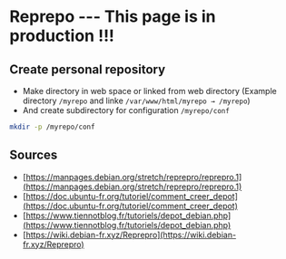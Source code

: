 # Reprepo --- This page is in production !!!
## Create personal repository

 - Make directory in web space or linked from web directory (Example directory `/myrepo` and linke `/var/www/html/myrepo → /myrepo`)
 - And create subdirectory for configuration `/myrepo/conf`

```bash
mkdir -p /myrepo/conf
```


## Sources
 - [https://manpages.debian.org/stretch/reprepro/reprepro.1](https://manpages.debian.org/stretch/reprepro/reprepro.1)
 - [https://doc.ubuntu-fr.org/tutoriel/comment_creer_depot](https://doc.ubuntu-fr.org/tutoriel/comment_creer_depot)
 - [https://www.tiennotblog.fr/tutoriels/depot_debian.php](https://www.tiennotblog.fr/tutoriels/depot_debian.php)
 - [https://wiki.debian-fr.xyz/Reprepro](https://wiki.debian-fr.xyz/Reprepro)


